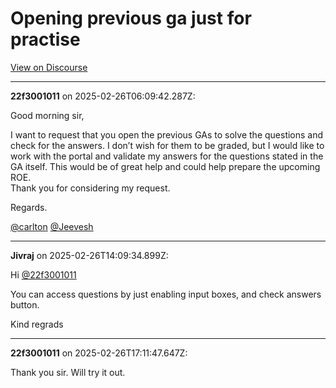 # Opening previous ga just for practise

[View on Discourse](https://discourse.onlinedegree.iitm.ac.in/t/opening-previous-ga-just-for-practise/168515)

---
**22f3001011** on 2025-02-26T06:09:42.287Z:

Good morning sir,

I want to request that you open the previous GAs to solve the questions and
check for the answers. I don’t wish for them to be graded, but I would like to
work with the portal and validate my answers for the questions stated in the
GA itself. This would be of great help and could help prepare the upcoming
ROE.  
Thank you for considering my request.

Regards.

[@carlton](/u/carlton) [@Jeevesh](/u/jeevesh)



---
**Jivraj** on 2025-02-26T14:09:34.899Z:

Hi [@22f3001011](/u/22f3001011)

You can access questions by just enabling input boxes, and check answers
button.

Kind regrads



---
**22f3001011** on 2025-02-26T17:11:47.647Z:

Thank you sir. Will try it out.



